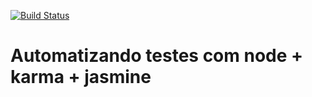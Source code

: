 [![Build Status](https://travis-ci.org/guaracyalima/nodejs-jasmine-karma.svg?branch=master)](https://travis-ci.org/guaracyalima/nodejs-jasmine-karma)

# Automatizando testes com node + karma + jasmine
